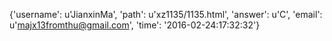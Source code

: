 {'username': u'JianxinMa', 'path': u'xz1135/1135.html', 'answer': u'C', 'email': u'majx13fromthu@gmail.com', 'time': '2016-02-24:17:32:32'}